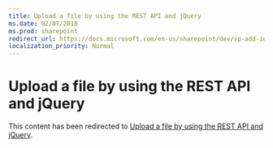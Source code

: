 ```yaml
---
title: Upload a file by using the REST API and jQuery
ms.date: 02/07/2018
ms.prod: sharepoint
redirect_url: https://docs.microsoft.com/en-us/sharepoint/dev/sp-add-ins/upload-a-file-by-using-the-rest-api-and-jquery/
localization_priority: Normal
---
```



# Upload a file by using the REST API and jQuery

This content has been redirected to [Upload a file by using the REST API and jQuery](../../sp-add-ins/upload-a-file-by-using-the-rest-api-and-jquery.md).
